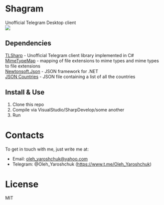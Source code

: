 # Shagram

Unofficial Telegram Desktop client  
![](https://i.imgur.com/uDNvac2.png)

## Dependencies
[TLSharp](https://github.com/sochix/TLSharp) - Unofficial Telegram client library implemented in C#  
[MimeTypeMap](https://github.com/samuelneff/MimeTypeMap) - mapping of file extensions to mime types and mime types to file extensions  
[Newtonsoft.Json](https://github.com/JamesNK/Newtonsoft.Json) - JSON framework for .NET  
[JSON Countries](https://github.com/serranoarevalo/jsoncountries) - JSON file containing a list of all the countries  

## Install & Use
1. Clone this repo 
2. Compile via VisualStudio/SharpDevelop/some another
3. Run

# Contacts
To get in touch with me, just write me at:
* Email: oleh_yaroshchuk@yahoo.com
* Telegram: @Oleh_Yaroshchuk (https://www.t.me/Oleh_Yaroshchuk)

# License
MIT
